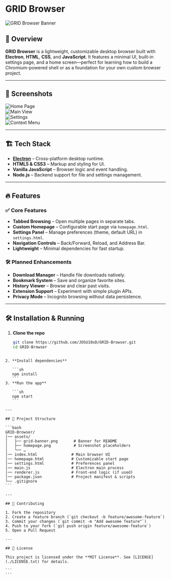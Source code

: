 #  GRID Browser  

![GRID Browser Banner](./assets/grid-banner.png)  

## 🚀 Overview  
**GRID Browser** is a lightweight, customizable desktop browser built with **Electron**, **HTML**, **CSS**, and **JavaScript**. It features a minimal UI, built-in settings page, and a home screen—perfect for learning how to build a Chromium-powered shell or as a foundation for your own custom browser project.  

---

## 📸 Screenshots  

<!-- Replace these with your 4–5 images -->
![Home Page](./assets/homepage.png)  
![Main View](./assets/index.png)  
![Settings](./assets/settings.png)  
![Context Menu](./assets/context-menu.png)  

---

## 🏗️ Tech Stack  

- **[Electron](https://www.electronjs.org/)** – Cross-platform desktop runtime.  
- **HTML5 & CSS3** – Markup and styling for UI.  
- **Vanilla JavaScript** – Browser logic and event handling.  
- **Node.js** – Backend support for file and settings management.  

---

## 🔥 Features  

### ✅ Core Features  
- **Tabbed Browsing** – Open multiple pages in separate tabs.  
- **Custom Homepage** – Configurable start page via `homepage.html`.  
- **Settings Panel** – Manage preferences (theme, default URL) in `settings.html`.  
- **Navigation Controls** – Back/Forward, Reload, and Address Bar.  
- **Lightweight** – Minimal dependencies for fast startup.  

### 🛠️ Planned Enhancements  
- **Download Manager** – Handle file downloads natively.  
- **Bookmark System** – Save and organize favorite sites.  
- **History Viewer** – Browse and clear past visits.  
- **Extension Support** – Experiment with simple plugin APIs.  
- **Privacy Mode** – Incognito browsing without data persistence.  

---

## 🛠️ Installation & Running  

1. **Clone the repo**  
   ```sh
   git clone https://github.com/JOSU10xD/GRID-Browser.git
   cd GRID-Browser
````

2. **Install dependencies**

   ```sh
   npm install
   ```
3. **Run the app**

   ```sh
   npm start
   ```

---

## 📂 Project Structure

```bash
GRID-Browser/
│── assets/             
│   ├── grid-banner.png       # Banner for README  
│   ├── homepage.png          # Screenshot placeholders  
│   └── …  
│── index.html               # Main browser UI  
│── homepage.html            # Customizable start page  
│── settings.html            # Preferences panel  
│── main.js                  # Electron main process  
│── renderer.js              # Front-end logic (if used)  
│── package.json             # Project manifest & scripts  
└── .gitignore               
```

---

## 🤝 Contributing

1. Fork the repository
2. Create a feature branch (`git checkout -b feature/awesome-feature`)
3. Commit your changes (`git commit -m "Add awesome feature"`)
4. Push to your fork (`git push origin feature/awesome-feature`)
5. Open a Pull Request

---

## 📜 License

This project is licensed under the **MIT License**. See [LICENSE](./LICENSE.txt) for details.

```
```
